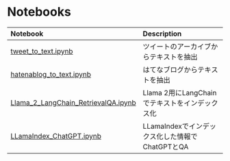 # Notebooks



| Notebook  | Description |
|:-|:-|
| [tweet_to_text.ipynb](tweet_to_text.ipynb)  | ツイートのアーカイブからテキストを抽出 |
| [hatenablog_to_text.ipynb](hatenablog_to_text.ipynb) | はてなブログからテキストを抽出 |
| [Llama_2_LangChain_RetrievalQA.ipynb](Llama_2_LangChain_RetrievalQA.ipynb) | Llama 2用にLangChainでテキストをインデックス化 |
| [LLamaIndex_ChatGPT.ipynb](LLamaIndex_ChatGPT.ipynb) | LLamaIndexでインデックス化した情報でChatGPTとQA |
